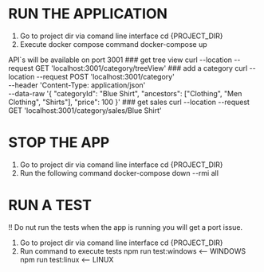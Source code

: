 # RUN THE APPLICATION

1. Go to project dir via comand line interface
    cd {PROJECT_DIR}
2. Execute docker compose command
    docker-compose up

API`s will be available on port 3001
    ### get tree view
    curl --location --request GET 'localhost:3001/category/treeView'
    ### add a category
    curl --location --request POST 'localhost:3001/category' \
    --header 'Content-Type: application/json' \
    --data-raw '{
        "categoryId": "Blue Shirt",
        "ancestors": ["Clothing", "Men Clothing", "Shirts"],
        "price": 100
    }'
    ### get sales
    curl --location --request GET 'localhost:3001/category/sales/Blue Shirt'

# STOP THE APP

1. Go to project dir via comand line interface
    cd {PROJECT_DIR}
2. Run the following command
    docker-compose down --rmi all

# RUN A TEST

!! Do nut run the tests when the app is running you will get a port issue.
1. Go to project dir via comand line interface
    cd {PROJECT_DIR}
2. Run command to execute tests
    npm run test:windows <-- WINDOWS
    npm run test:linux   <-- LINUX